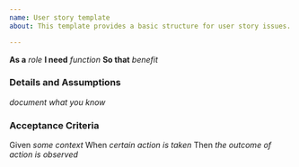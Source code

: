 ```yaml
---
name: User story template
about: This template provides a basic structure for user story issues.

---
```


**As a** *role*
**I need** *function*
**So that** *benefit*
      
### Details and Assumptions
*document what you know*

### Acceptance Criteria     
Given  *some context*
When  *certain action is taken*
Then  *the outcome of action is observed*
